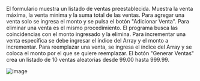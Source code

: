El formulario muestra un listado de ventas preestablecida.
Muestra la venta máxima, la venta mínima y la suma total de las ventas.
Para agregar una venta solo se ingresa el monto y se pulsa el botón "Adicionar Venta".
Para eliminar una venta es el mismo procedimiento. El programa busca las coincidencias con el monto ingresado y la elimina.
Para incrementar una venta específica se debe ingresar el índice del Array y el monto a incrementar.
Para reemplazar una venta, se ingresa el índice del Array y se coloca el monto por el que se quiere reemplazar.
El botón "Generar Ventas" crea un listado de 10 ventas aleatorias desde 99.00 hasta 999.99.

![image](https://github.com/antonylsalazarr/ArregloVentas/assets/149880665/7d1673b9-7bab-460d-97a2-f2672f896a69)
